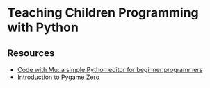 # Teaching Children Programming with Python

## Resources

* [Code with Mu: a simple Python editor for beginner programmers](https://codewith.mu/)
* [Introduction to Pygame Zero](https://pygame-zero.readthedocs.io/en/stable/introduction.html)
